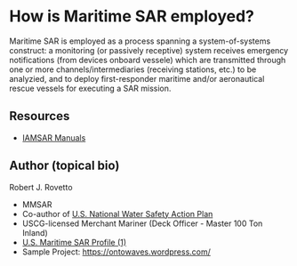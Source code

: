 # How is Maritime SAR employed?

Maritime SAR is employed as a process spanning a system-of-systems construct: a monitoring (or passively receptive) system receives emergency notifications (from devices onboard vessele) which are transmitted through one or more channels/intermediaries (receiving stations, etc.) to be analyzied, and to deploy first-responder maritime and/or aeronautical rescue vessels for executing a SAR mission.  


## Resources
- [IAMSAR Manuals](https://www.imo.org/en/OurWork/Safety/Pages/IAMSARManual.aspx)

## Author (topical bio)
Robert J. Rovetto
- MMSAR
- Co-author of [U.S. National Water Safety Action Plan](https://www.watersafetyusa.org/uploads/7/0/6/0/70608285/usnwsap_v7.pdf)
- USCG-licensed Merchant Mariner (Deck Officer - Master 100 Ton Inland)
- [U.S. Maritime SAR Profile (1)](https://community.nasbla.org/network/members/profile?UserKey=952c6b10-a6c3-49f7-8356-c2bf1fa62097)
- Sample Project: https://ontowaves.wordpress.com/
